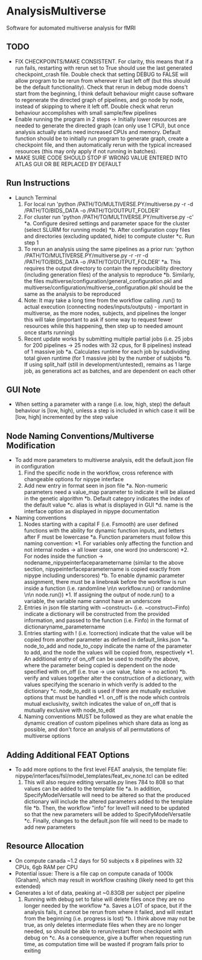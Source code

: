 # AnalysisMultiverse

Software for automated multiverse analysis for fMRI

## TODO

- FIX CHECKPOINTS/MAKE CONSISTENT. For clarity, this means that if a run fails, restarting with rerun set to True should use the last generated checkpoint_crash file. Double check that setting DEBUG to FALSE will allow program to be rerun from wherever it last left off (but this should be the default functionality). Check that rerun in debug mode doens't start from the beginning, I think default behaviour might cause software to regenerate the directed graph of pipelines, and go node by node, instead of skipping to where it left off. Double check what rerun behaviour accomplishes with small sample/few pipelines
- Enable running the program in 2 steps -> Initially lower resources are needed to generate the directed graph (can only use 1 CPU), but once analysis actually starts need increased CPUs and memory. Default function should be to initially run program to generate graph, create a checkpoint file, and then automatically rerun with the typical increased resources (this may only apply if not running in batches).
- MAKE SURE CODE SHOULD STOP IF WRONG VALUE ENTERED INTO ATLAS GUI OR BE REPLACED BY DEFAULT

## Run Instructions

- Launch Terminal
  1. For local run 'python /PATH/TO/MULTIVERSE.PY/multiverse.py -r -d /PATH/TO/BIDS_DATA -o /PATH/TO/OUTPUT_FOLDER'
  2. For cluster run 'python /PATH/TO/MULTIVERSE.PY/multiverse.py -c'
      *a. Configure desired settings and parameter space for the cluster (select SLURM for running mode)
      *b. After configuration copy files and directories (excluding updated, hide) to compute cluster
      *c. Run step 1
  3. To rerun an analysis using the same pipelines as a prior run: 'python /PATH/TO/MULTIVERSE.PY/multiverse.py -r -rr -d /PATH/TO/BIDS_DATA -o /PATH/TO/OUTPUT_FOLDER'
      *a. This requires the output directory to contain the reproducibility directory (including generation files) of the analysis to reproduce
      *b. Similarly, the files multiverse/configuration/general_configuration.pkl and multiverse/configuration/multiverse_configuration.pkl should be the same as the analysis to be reproduced
  4. Note: It may take a long time from the workflow calling .run() to actual execution (connecting nodes/inputs/outputs) - important in multiverse, as the more nodes, subjects, and pipelines the longer this will take (important to ask if some way to request fewer resources while this happening, then step up to needed amount once starts running)
  5. Recent update works by submitting multiple partial jobs (i.e. 25 jobs for 200 pipelines -> 25 nodes with 32 cpus, for 8 pipelines) instead of 1 massive job
      *a. Calculates runtime for each job by subdividing total given runtime (for 1 massive job) by the number of subjobs
      *b. If using split_half (still in development/untested), remains as 1 large job, as generations act as batches, and are dependent on each other

## GUI Note

- When setting a parameter with a range (i.e. low, high, step) the default behaviour is [low, high), unless a step is included in which case it will be [low, high] incremented by the step value
  
## Node Naming Conventions/Multiverse Modification

- To add more parameters to multiverse analysis, edit the default.json file in configuration
  1. Find the specific node in the workflow, cross reference with changeable options for nipype interface
  2. Add new entry in format seen in json file
      *a. Non-numeric parameters need a value_map parameter to indicate it will be aliased in the genetic algorithm
      *b. Default category indicates the index of the default value
      *c. alias is what is displayed in GUI
      *d. name is the interface option as displayed in nipype documentation
- Naming conventions
  1. Nodes starting with a capital F (i.e. Fsmooth) are user defined functions with the ability for dynamic function inputs, and letters after F must be lowercase
      *a. Function parameters must follow this naming convention:
          *1. For variables only affecting the function and not internal nodes -> all lower case, one word (no underscore)
          *2. For nodes inside the function -> nodename_nipypeinterfaceparametername (similar to the above section, nipypeinterfaceparametername is copied exactly from nipype including underscores)
      *b. To enable dynamic parameter assignment, there must be a linebreak before the workflow is run inside a function (i.e. randomline \n\n workflow.run() or randomline \n\n node.run())
          *1. If assigning the output of node.run() to a variable, the variable name cannot have an underscore
  2. Entries in json file starting with ~construct~ (i.e. ~construct~Finfo) indicate a dictionary will be constructed from the provided information, and passed to the function (i.e. Finfo) in the format of dictionaryname_parametername
  3. Entries starting with ! (i.e. !correction) indicate that the value will be copied from another parameter as defined in default_links.json
      *a. node_to_add and node_to_copy indicate the name of the parameter to add, and the node the values will be copied from, respectively
          *1. An additional entry of on_off can be used to modify the above, where the parameter being copied is dependent on the node specified with on_off (i.e. true -> use value, false -> no action)
      *b. verify and values together alter the construction of a dictionary, with values specifying the scenario in which verify is added to the dictionary
      *c. node_to_edit is used if there are mutually exclusive options that must be handled
          *1. on_off is the node which controls mutual exclusivity, switch indicates the value of on_off that is mutually exclusive with node_to_edit
  4. Naming conventions MUST be followed as they are what enable the dynamic creation of custom pipelines which share data as long as possible, and don't force an analysis of all permutations of multiverse options

## Adding Additional FEAT Options

- To add more options to the first level FEAT analysis, the template file: nipype/interfaces/fsl/model_templates/feat_ev_none.tcl can be edited
   1. This will also require editing versatile.py lines 784 to 808 so that values can be added to the template file
       *a. In addition, SpecifyModelVersatile will need to be altered so that the produced dictionary will include the altered parameters added to the template file
       *b. Then, the workflow "info" for level1 will need to be updated so that the new parameters will be added to SpecifyModelVersatile
       *c. Finally, changes to the default.json file will need to be made to add new parameters

## Resource Allocation

- On compute canada ~1.2 days for 50 subjects x 8 pipelines with 32 CPUs, 6gb RAM per CPU
- Potential issue: There is a file cap on compute canada of 1000k (Graham), which may result in workflow crashing (likely need to get this extended)
- Generates a lot of data, peaking at ~0.83GB per subject per pipeline
   1. Running with debug set to false will delete files once they are no longer needed by the workflow
       *a. Saves a LOT of space, but if the analysis fails, it cannot be rerun from where it failed, and will restart from the beginning (i.e. progress is lost)
       *b. I think above may not be true, as only deletes intermediate files when they are no longer needed, so should be able to rerun/restart from checkpoint with debug on
       *c. As a consequence, give a buffer when requesting run time, as computation time will be wasted if program fails prior to exiting
